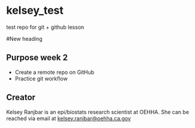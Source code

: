 # kelsey_test

test repo for git + github lesson

#New heading

## Purpose week 2

-   Create a remote repo on GitHub
-   Practice git workflow

## Creator

Kelsey Ranjbar is an epi/biostats research scientist at OEHHA. She can be reached via email at [kelsey.ranjbar@oehha.ca.gov](mailto:kelsey.ranjbar@oehha.ca.gov)
